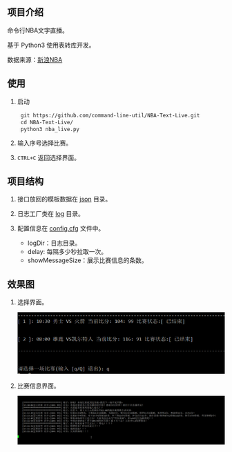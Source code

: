 ## 项目介绍

命令行NBA文字直播。

基于 Python3 使用表转库开发。

数据来源：[新浪NBA](http://sports.sina.com.cn/nba/)

## 使用 

1. 启动

		git https://github.com/command-line-util/NBA-Text-Live.git
		cd NBA-Text-Live/
		python3 nba_live.py

2. 输入序号选择比赛。
3. `CTRL+C` 返回选择界面。

## 项目结构  

1. 接口放回的模板数据在 [json](./json) 目录。
2. 日志工厂类在 [log](./log) 目录。
3. 配置信息在 [config.cfg](config.cfg) 文件中。

	* logDir：日志目录。
	* delay: 每隔多少秒拉取一次。
	* showMessageSize：展示比赛信息的条数。

## 效果图

1. 选择界面。

	![选择界面](./images/select.png)

2. 比赛信息界面。

	![比赛信息界面](./images/message.png)

